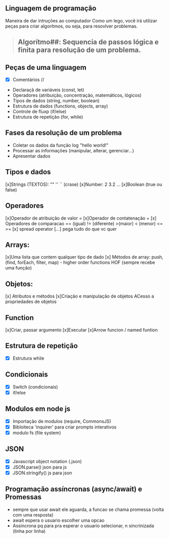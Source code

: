 

## Linguagem de programação

Maneira de dar intruções ao computador
Como um lego, você irá utilizar peças para criar algorítmos, ou seja, para resovlver problemas.

> ## Algorítmo##: Sequencia de passos lógica e finita para resolução de um problema.

## Peças de uma linguagem

- [x] Comentários //
- Declaraçã de variáveis (const, let)
- Operadores (atribuição, concentração, matemáticos, lógicos)
- Tipos de dados (string, number, boolean)
- Estrutura de dados (functions, objects, array)
- Controle de fluxp (if/else)
- Estrutura de repetição (for, while)

## Fases da resolução de um problema

- Coletar os dados da função log "hello world!"
- Processar as informações (manipular, alterar, gerenciar...)
- Apresentar dados

## Tipos e dados

[x]Strings (TEXTOS): "" '' `` (crase) 
[x]Number: 2 3.2 ...
[x]Boolean (true ou false)

## Operadores

[x]Operador de atribuição de valor = 
[x]Operador de contatenação +
[x] Operadores de comparacao == (igual) != (diferente) >(maior) < (menor) <= >=
[x] spread operator [...] pega tudo do que vc quer

## Arrays:

[x]Uma lista que contem qualquer tipo de dado
[x] Métodos de array: push, (find, forEach, filter, map) - higher order functions HOF (sempre recebe uma função)

## Objetos: 
[x] Atributos e métodos
[x]Criação e manipulação de objetos
ACesso a propriedades de objetos

## Function
[x]Criar, passar argumento
[x]Executar
[x]Arrow funcion / named funtion

## Estrutura de repetição
- [x] Estrutura while

## Condicionais

- [x] Switch (condicionais)
- [x] if/else

## Modulos em node js

- [x] Importação de modulos (require, CommonsJS)
- [x] Bibloiteca 'inquirer' para criar prompts interativos
- [x] modulo fs (file system)

## JSON

-[x] Javascript object notation (.json)
- [x] JSON.parse() json para js
- [x] JSON.stringify() js para json

## Programação assíncronas (async/await) e Promessas
- sempre que usar await ele aguarda, a funcao se chama promessa (volta com uma resposta)
- await espera o usuario escolher uma opcao
- Assincrona pq para pra esperar o usuario selecionar, n sincrinizada (linha por linha)
